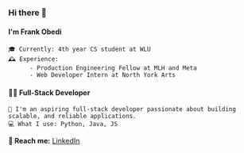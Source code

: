 ### Hi there 👋

#### I'm Frank Obedi

    🎓 Currently: 4th year CS student at WLU
    🕰️ Experience:
          - Production Engineering Fellow at MLH and Meta
          - Web Developer Intern at North York Arts
#### 🧑‍💻 Full-Stack Developer
    🚀 I'm an aspiring full-stack developer passionate about building scalable, and reliable applications.
    💻 What I use: Python, Java, JS

**📧 Reach me:** [LinkedIn](https://www.linkedin.com/in/frankmobedi/)



